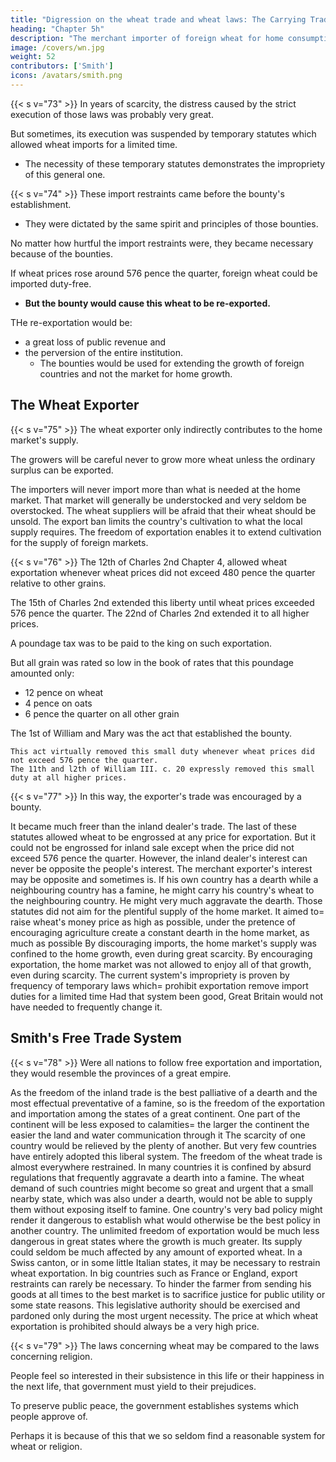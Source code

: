 ```yaml
---
title: "Digression on the wheat trade and wheat laws: The Carrying Trade of Wheat"
heading: "Chapter 5h"
description: "The merchant importer of foreign wheat for home consumption contributes to the home market's immediate supply"
image: /covers/wn.jpg
weight: 52
contributors: ['Smith']
icons: /avatars/smith.png
--- 
```




{{< s v="73" >}} In years of scarcity, the distress caused by the strict execution of those laws was probably very great.

But sometimes, its execution was suspended by temporary statutes which allowed wheat imports for a limited time. 
- The necessity of these temporary statutes demonstrates the impropriety of this general one.


{{< s v="74" >}} These import restraints came before the bounty's establishment.
- They were dictated by the same spirit and principles of those bounties.

No matter how hurtful the import restraints were, they became necessary because of the bounties.

If wheat prices rose around 576 pence the quarter, foreign wheat could be imported duty-free.
- **But the bounty would cause this wheat to be re-exported.**

THe re-exportation would be:
- a great loss of public revenue and
- the perversion of the entire institution.
  - The bounties would be used for extending the growth of foreign countries and not the market for home growth.



## The Wheat Exporter

{{< s v="75" >}} The wheat exporter only indirectly contributes to the home market's supply.

The growers will be careful never to grow more wheat unless the ordinary surplus can be exported.

The importers will never import more than what is needed at the home market.
        That market will generally be understocked and very seldom be overstocked.
    The wheat suppliers will be afraid that their wheat should be unsold.
The export ban limits the country's cultivation to what the local supply requires.
    The freedom of exportation enables it to extend cultivation for the supply of foreign markets.


{{< s v="76" >}} The 12th of Charles 2nd Chapter 4, allowed wheat exportation whenever wheat prices did not exceed 480 pence the quarter relative to other grains.

The 15th of Charles 2nd extended this liberty until wheat prices exceeded 576 pence the quarter.
    The 22nd of Charles 2nd extended it to all higher prices.

A poundage tax was to be paid to the king on such exportation.

But all grain was rated so low in the book of rates that this poundage amounted only:
- 12 pence on wheat
- 4 pence on oats
- 6 pence the quarter on all other grain

The 1st of William and Mary was the act that established the bounty.

    This act virtually removed this small duty whenever wheat prices did not exceed 576 pence the quarter.
    The 11th and l2th of William III. c. 20 expressly removed this small duty at all higher prices.


{{< s v="77" >}} In this way, the exporter's trade was encouraged by a bounty.

It became much freer than the inland dealer's trade.
The last of these statutes allowed wheat to be engrossed at any price for exportation.
    But it could not be engrossed for inland sale except when the price did not exceed 576 pence the quarter.
However, the inland dealer's interest can never be opposite the people's interest.
    The merchant exporter's interest may be opposite and sometimes is.
        If his own country has a dearth while a neighbouring country has a famine, he might carry his country's wheat to the neighbouring country.
        He might very much aggravate the dearth.
Those statutes did not aim for the plentiful supply of the home market.
    It aimed to= 
        raise wheat's money price as high as possible, under the pretence of encouraging agriculture
        create a constant dearth in the home market, as much as possible
By discouraging imports, the home market's supply was confined to the home growth, even during great scarcity.
    By encouraging exportation, the home market was not allowed to enjoy all of that growth, even during scarcity.
The current system's impropriety is proven by frequency of temporary laws which= 
    prohibit exportation
    remove import duties for a limited time
Had that system been good, Great Britain would not have needed to frequently change it.



## Smith's Free Trade System

{{< s v="78" >}} Were all nations to follow free exportation and importation, they would resemble the provinces of a great empire.

As the freedom of the inland trade is the best palliative of a dearth and the most effectual preventative of a famine, so is the freedom of the exportation and importation among the states of a great continent.
    One part of the continent will be less exposed to calamities= 
        the larger the continent
        the easier the land and water communication through it
    The scarcity of one country would be relieved by the plenty of another.
        But very few countries have entirely adopted this liberal system.
The freedom of the wheat trade is almost everywhere restrained.
    In many countries it is confined by absurd regulations that frequently aggravate a dearth into a famine.
        The wheat demand of such countries might become so great and urgent that a small nearby state, which was also under a dearth, would not be able to supply them without exposing itself to famine.
        One country's very bad policy might render it dangerous to establish what would otherwise be the best policy in another country.
The unlimited freedom of exportation would be much less dangerous in great states where the growth is much greater.
    Its supply could seldom be much affected by any amount of exported wheat.
In a Swiss canton, or in some little Italian states, it may be necessary to restrain wheat exportation.
    In big countries such as France or England, export restraints can rarely be necessary.
To hinder the farmer from sending his goods at all times to the best market is to sacrifice justice for public utility or some state reasons.
    This legislative authority should be exercised and pardoned only during the most urgent necessity.
    The price at which wheat exportation is prohibited should always be a very high price.



{{< s v="79" >}} The laws concerning wheat may be compared to the laws concerning religion.

People feel so interested in their subsistence in this life or their happiness in the next life, that government must yield to their prejudices.

To preserve public peace, the government establishes systems which people approve of.

Perhaps it is because of this that we so seldom find a reasonable system for wheat or religion.

